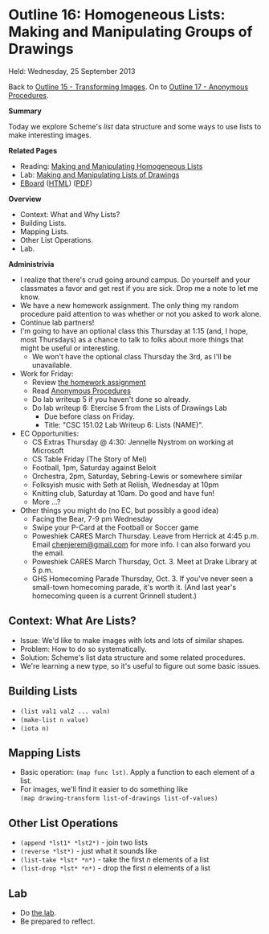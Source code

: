 Outline 16: Homogeneous Lists: Making and Manipulating Groups of Drawings 
==========================================================================

Held: Wednesday, 25 September 2013

Back to [Outline 15 - Transforming Images](outline.15.html).
On to [Outline 17 - Anonymous Procedures](outline.17.html).

**Summary**

Today we explore Scheme's *list* data structure and some ways
to use lists to make interesting images.

**Related Pages**

* Reading: [Making and Manipulating Homogeneous Lists](../readings/homogeneous-lists-reading.html)
* Lab: [Making and Manipulating Lists of Drawings](../labs/lists-of-drawings-lab.html)
* [EBoard](../eboards/16.md) 
  ([HTML](../eboards/16.html))
  ([PDF](../eboards/16.pdf))

**Overview**

* Context: What and Why Lists?
* Building Lists.
* Mapping Lists.
* Other List Operations.
* Lab.

**Administrivia**

* I realize that there's crud going around campus.  Do yourself and your
  classmates a favor and get rest if you are sick.  Drop me a note to let
  me know.
* We have a new homework assignment.  The only thing my random procedure
  paid attention to was whether or not you asked to work alone.
* Continue lab partners!
* I'm going to have an optional class this Thursday at 1:15 (and, I hope, most
  Thursdays) as a chance to talk to folks about more things that might be
  useful or interesting.
    * We won't have the optional class Thursday the 3rd, as I'll be
      unavailable.
* Work for Friday: 
    * Review [the homework assignment](../assignments/assignment.04.html)
    * Read [Anonymous Procedures](../readings/anonymous-procedures.html)
    * Do lab writeup 5 if you haven't done so already.
    * Do lab writeup 6: Etercise 5 from the Lists of Drawings Lab
        * Due before class on Friday.  
        * Title: "CSC 151.02 Lab Writeup 6: Lists (NAME)".
* EC Opportunities:
    * CS Extras Thursday @ 4:30: Jennelle Nystrom on working at Microsoft
    * CS Table Friday (The Story of Mel)
    * Football, 1pm, Saturday against Beloit
    * Orchestra, 2pm, Saturday, Sebring-Lewis or somewhere similar
    * Folksyish music with Seth at Relish, Wednesday at 10pm
    * Knitting club, Saturday at 10am.  Do good and have fun!
    * More ...?
* Other things you might do (no EC, but possibly a good idea)
    * Facing the Bear, 7-9 pm Wednesday
    * Swipe your P-Card at the Football or Soccer game
    * Poweshiek CARES March Thursday.  Leave from Herrick at 4:45 p.m.
      Email chenjerem@gmail.com for more info.  I can also forward
      you the email.
    * Poweshiek CARES March Thursday, Oct. 3.  Meet at Drake Library at 5 p.m.
    * GHS Homecoming Parade Thursday, Oct. 3.  If you've never seen a 
      small-town homecoming parade, it's worth it.  (And last year's
      homecoming queen is a current Grinnell student.)


Context: What Are Lists?
------------------------

* Issue: We'd like to make images with lots and lots of similar shapes.
* Problem: How to do so systematically.
* Solution: Scheme's list data structure and some related procedures.
* We're learning a new type, so it's useful to figure out some basic
  issues.
  
Building Lists
--------------

* `(list val1 val2 ... valn)`
* `(make-list n value)`
* `(iota n)`

Mapping Lists
-------------

* Basic operation: `(map func lst)`.  Apply a function to
  each element of a list.
* For images, we'll find it easier to do something like <br>
  `(map drawing-transform list-of-drawings list-of-values)`

Other List Operations
---------------------

* `(append *lst1* *lst2*)` - join two lists
* `(reverse *lst*)` - just what it sounds like
* `(list-take *lst* *n*)` - take the first *n* elements of a list
* `(list-drop *lst* *n*)` - drop the first *n* elements of a list

Lab
---

* Do [the lab](../labs/lists-of-drawings-lab.html).
* Be prepared to reflect.


